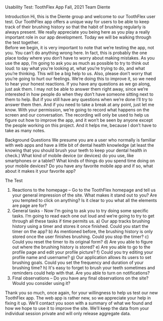 Usability Test: ToothFlex App
Fall, 2021
Team Diente

Introduction
Hi, this is the Diente group and welcome to our ToothFlex user test. Our ToothFlex app offers a unique way for users to be able to keep track of their brushing history so that the habit of brushing regularly is always present. We really appreciate you being here as you play a really important role in our app development. Today we will be walking through the test together.  
Before we begin, it is very important to note that we’re testing the app, not you. You can’t do anything wrong here. In fact, this is probably the one place today where you don’t have to worry about making mistakes. 
As you use the app, I’m going to ask you as much as possible to try to think out loud: to say what you’re looking at, what you’re trying to do, and what you’re thinking. This will be a big help to us. Also, please don’t worry that you’re going to hurt our feelings. We’re doing this to improve it, so we need to hear your honest reactions.  If you have any questions as we go along, just ask them. I may not be able to answer them right away, since we’re interested in how people do when they don’t have someone sitting next to them to help. But if you still have any questions when we’re done I’ll try to answer them then. And if you need to take a break at any point, just let me know. 
With your permission, we’re going to record what happens on the screen and our conversation. The recording will only be used to help us figure out how to improve the app, and it won’t be seen by anyone except the people working on this project. And it helps me, because I don’t have to take as many notes. 

Background Questions
We presume you are a user who normally is familiar with web apps and have a little bit of dental health knowledge (at least the knowing that you should brush your teeth to keep your dental health in check.) 
What kind of mobile device (or devices) do you use, like smartphones or a tablet? 
What kinds of things do you spend time doing on your mobile devices? 
Do you have any favorite mobile app and if so, what about it makes it your favorite app?

The Test
1.	Reactions to the homepage – Go to the ToothFlex homepage and tell us your general impression of the site. What makes it stand out to you? Are you tempted to click on anything? Is it clear to you what all the elements are page are for?
2.	General tasks - Now I’m going to ask you to try doing some specific tasks. I’m going to read each one out loud and we’re going to try to get through all these tasks if time permits us.
a)	Our app tracks brushing history using a timer and stores it once finished. Could you start the timer on the app?
b)	As mentioned before, the brushing history is only stored once the user finishes brushing. Could you stop the timer?
c)	Could you reset the timer to its original form?
d)	Are you able to figure out where the brushing history is stored?
e)	Are you able to go to the profile page and edit your profile picture?
f)	Could you try editing your profile name and username?
g)	Our application allows its users to set brushing goals. Could you set the frequency and duration of your brushing time?
h)	It's easy to forget to brush your teeth sometimes and reminders could help with that. Are you able to turn on notifications?
3.	Final observations – Do you have any final observations on the site? Would you consider using it?

Thank you so much, once again, for your willingness to help us test our new ToothFlex app. The web app is rather new, so we appreciate your help in fixing it up. We’ll contact you soon with a summary of what we found and how we hope to use it to improve the site. We’ll keep the data from your individual session private and will only release aggregate data.
